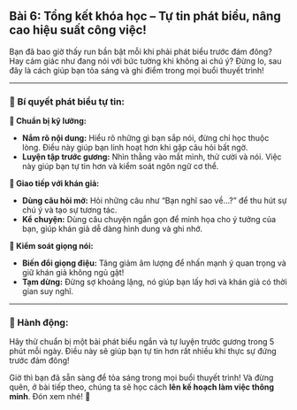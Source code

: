 ## Bài 6: Tổng kết khóa học – Tự tin phát biểu, nâng cao hiệu suất công việc!

Bạn đã bao giờ thấy run bần bật mỗi khi phải phát biểu trước đám đông? Hay cảm giác như đang nói với bức tường khi không ai chú ý? Đừng lo, sau đây là cách giúp bạn tỏa sáng và ghi điểm trong mọi buổi thuyết trình!

---

### 📌 Bí quyết phát biểu tự tin:

**🔹 Chuẩn bị kỹ lưỡng:**
- **Nắm rõ nội dung:** Hiểu rõ những gì bạn sắp nói, đừng chỉ học thuộc lòng. Điều này giúp bạn linh hoạt hơn khi gặp câu hỏi bất ngờ.
- **Luyện tập trước gương:** Nhìn thẳng vào mắt mình, thử cười và nói. Việc này giúp bạn tự tin hơn và kiểm soát ngôn ngữ cơ thể.

**🔹 Giao tiếp với khán giả:**
- **Dùng câu hỏi mở:** Hỏi những câu như “Bạn nghĩ sao về…?” để thu hút sự chú ý và tạo sự tương tác.
- **Kể chuyện:** Dùng câu chuyện ngắn gọn để minh họa cho ý tưởng của bạn, giúp khán giả dễ dàng hình dung và ghi nhớ.

**🔹 Kiểm soát giọng nói:**
- **Biến đổi giọng điệu:** Tăng giảm âm lượng để nhấn mạnh ý quan trọng và giữ khán giả không ngủ gật!
- **Tạm dừng:** Đừng sợ khoảng lặng, nó giúp bạn lấy hơi và khán giả có thời gian suy nghĩ.

---

### 🚀 Hành động:

Hãy thử chuẩn bị một bài phát biểu ngắn và tự luyện trước gương trong 5 phút mỗi ngày. Điều này sẽ giúp bạn tự tin hơn rất nhiều khi thực sự đứng trước đám đông!

Giờ thì bạn đã sẵn sàng để tỏa sáng trong mọi buổi thuyết trình! Và đừng quên, ở bài tiếp theo, chúng ta sẽ học cách **lên kế hoạch làm việc thông minh**. Đón xem nhé! 🌟